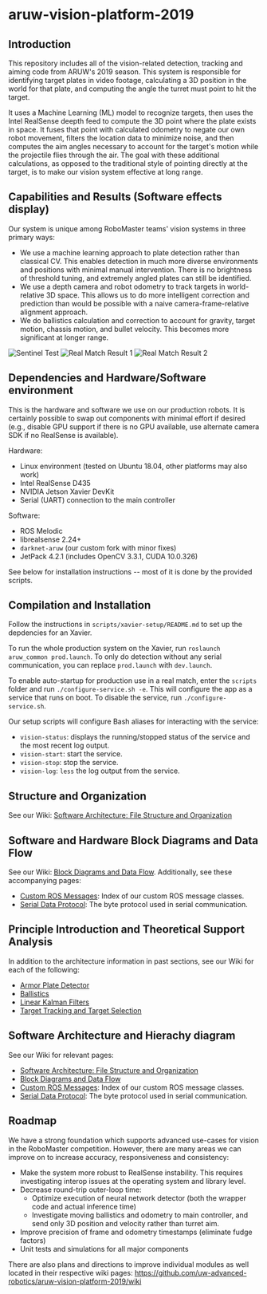 # aruw-vision-platform-2019

## Introduction

This repository includes all of the vision-related detection, tracking and aiming code from ARUW's 2019 season. This system is responsible for identifying target plates in video footage, calculating a 3D position in the world for that plate, and computing the angle the turret must point to hit the target.

It uses a Machine Learning (ML) model to recognize targets, then uses the Intel RealSense deepth feed to compute the 3D point where the plate exists in space. It fuses that point with calculated odometry to negate our own robot movement, filters the location data to minimize noise, and then computes the aim angles necessary to account for the target's motion while the projectile flies through the air. The goal with these additional calculations, as opposed to the traditional style of pointing directly at the target, is to make our vision system effective at long range.

## Capabilities and Results (Software effects display)

Our system is unique among RoboMaster teams' vision systems in three primary ways:
- We use a machine learning approach to plate detection rather than classical CV. This enables detection in much more diverse environments and positions with minimal manual intervention. There is no brightness of threshold tuning, and extremely angled plates can still be identified.
- We use a depth camera and robot odometry to track targets in world-relative 3D space. This allows us to do more intelligent correction and prediction than would be possible with a naive camera-frame-relative alignment approach.
- We do ballistics calculation and correction to account for gravity, target motion, chassis motion, and bullet velocity. This becomes more significant at longer range.

![Sentinel Test](https://github.com/uw-advanced-robotics/aruw-vision-platform-2019/blob/master/.github/sentinel_practice-opt.gif?raw=true)
![Real Match Result 1](https://github.com/uw-advanced-robotics/aruw-vision-platform-2019/blob/master/.github/ohio23-opt.gif?raw=true)
![Real Match Result 2](https://github.com/uw-advanced-robotics/aruw-vision-platform-2019/blob/master/.github/ohio48-opt.gif?raw=true)

## Dependencies and Hardware/Software environment

This is the hardware and software we use on our production robots. It is certainly possible to swap out components with minimal effort if desired (e.g., disable GPU support if there is no GPU available, use alternate camera SDK if no RealSense is available).

Hardware:
- Linux environment (tested on Ubuntu 18.04, other platforms may also work)
- Intel RealSense D435
- NVIDIA Jetson Xavier DevKit
- Serial (UART) connection to the main controller

Software:
- ROS Melodic
- librealsense 2.24+
- `darknet-aruw` (our custom fork with minor fixes)
- JetPack 4.2.1 (includes OpenCV 3.3.1, CUDA 10.0.326)

See below for installation instructions -- most of it is done by the provided scripts.

## Compilation and Installation

Follow the instructions in `scripts/xavier-setup/README.md` to set up the depdencies for an Xavier.

To run the whole production system on the Xavier, run `roslaunch aruw_common prod.launch`. To only do detection without any serial communication, you can replace `prod.launch` with `dev.launch`.

To enable auto-startup for production use in a real match, enter the `scripts` folder and run `./configure-service.sh -e`. This will configure the app as a service that runs on boot. To disable the service, run `./configure-service.sh`.

Our setup scripts will configure Bash aliases for interacting with the service:
- `vision-status`: displays the running/stopped status of the service and the most recent log output.
- `vision-start`: start the service.
- `vision-stop`: stop the service.
- `vision-log`: `less` the log output from the service.

## Structure and Organization

See our Wiki:  [Software Architecture: File Structure and Organization](https://github.com/uw-advanced-robotics/aruw-vision-platform-2019/wiki/Software-Architecture:-File-Structure-and-Organization)

## Software and Hardware Block Diagrams and Data Flow

See our Wiki: [Block Diagrams and Data Flow](https://github.com/uw-advanced-robotics/aruw-vision-platform-2019/wiki/Block-Diagrams-and-Data-Flow). Additionally, see these accompanying pages:

- [Custom ROS Messages](https://github.com/uw-advanced-robotics/aruw-vision-platform-2019/wiki/Custom-ROS-Messages): Index of our custom ROS message classes.
- [Serial Data Protocol](https://github.com/uw-advanced-robotics/aruw-vision-platform-2019/wiki/Serial-Data-Protocol): The byte protocol used in serial communication.

## Principle Introduction and Theoretical Support Analysis

In addition to the architecture information in past sections, see our Wiki for each of the following:
- [Armor Plate Detector](https://github.com/uw-advanced-robotics/aruw-vision-platform-2019/wiki/Principle-Introduction-and-Theoretical-Support-Analysis:-Armor-Plate-Detector)
- [Ballistics](https://github.com/uw-advanced-robotics/aruw-vision-platform-2019/wiki/Principle-Introduction-and-Theoretical-Support-Analysis:-Ballistics)
- [Linear Kalman Filters](https://github.com/uw-advanced-robotics/aruw-vision-platform-2019/wiki/Principle-Introduction-and-Theoretical-Support-Analysis:-Linear-Kalman-Filters)
- [Target Tracking and Target Selection](https://github.com/uw-advanced-robotics/aruw-vision-platform-2019/wiki/Principle-Introduction-and-Theoretical-Support-Analysis:-Target-Tracking-and-Target-Selection)

## Software Architecture and Hierachy diagram

See our Wiki for relevant pages:

- [Software Architecture: File Structure and Organization](https://github.com/uw-advanced-robotics/aruw-vision-platform-2019/wiki/Software-Architecture:-File-Structure-and-Organization)
- [Block Diagrams and Data Flow](https://github.com/uw-advanced-robotics/aruw-vision-platform-2019/wiki/Block-Diagrams-and-Data-Flow)
- [Custom ROS Messages](https://github.com/uw-advanced-robotics/aruw-vision-platform-2019/wiki/Custom-ROS-Messages): Index of our custom ROS message classes.
- [Serial Data Protocol](https://github.com/uw-advanced-robotics/aruw-vision-platform-2019/wiki/Serial-Data-Protocol): The byte protocol used in serial communication.

## Roadmap

We have a strong foundation which supports advanced use-cases for vision in the RoboMaster competition. However, there are many areas we can improve on to increase accuracy, responsiveness and consistency:

- Make the system more robust to RealSense instability. This requires investigating interop issues at the operating system and library level.
- Decrease round-trip outer-loop time:
  - Optimize execution of neural network detector (both the wrapper code and actual inference time)
  - Investigate moving ballistics and odometry to main controller, and send only 3D position and velocity rather than turret aim.
- Improve precision of frame and odometry timestamps (eliminate fudge factors)
- Unit tests and simulations for all major components

There are also plans and directions to improve individual modules as well located in their respective wiki pages: https://github.com/uw-advanced-robotics/aruw-vision-platform-2019/wiki

